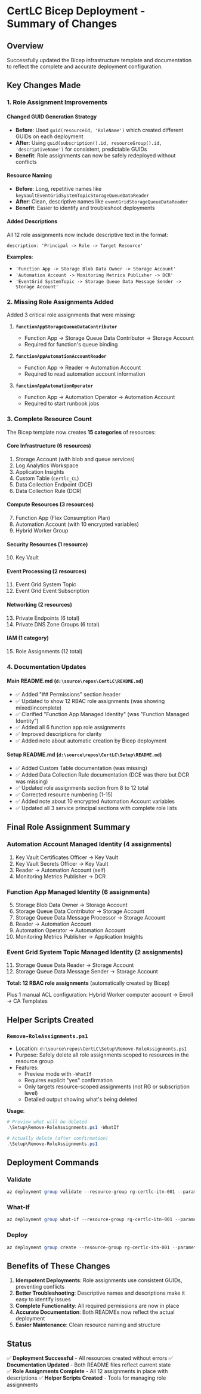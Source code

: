 # CertLC Bicep Deployment - Summary of Changes

## Overview
Successfully updated the Bicep infrastructure template and documentation to reflect the complete and accurate deployment configuration.

## Key Changes Made

### 1. Role Assignment Improvements

#### Changed GUID Generation Strategy
- **Before**: Used `guid(resourceId, 'RoleName')` which created different GUIDs on each deployment
- **After**: Using `guid(subscription().id, resourceGroup().id, 'descriptiveName')` for consistent, predictable GUIDs
- **Benefit**: Role assignments can now be safely redeployed without conflicts

#### Resource Naming
- **Before**: Long, repetitive names like `keyVaultEventGridSystemTopicStorageQueueDataReader`
- **After**: Clean, descriptive names like `eventGridStorageQueueDataReader`
- **Benefit**: Easier to identify and troubleshoot deployments

#### Added Descriptions
All 12 role assignments now include descriptive text in the format:
```bicep
description: 'Principal -> Role -> Target Resource'
```
**Examples**:
- `'Function App -> Storage Blob Data Owner -> Storage Account'`
- `'Automation Account -> Monitoring Metrics Publisher -> DCR'`
- `'EventGrid SystemTopic -> Storage Queue Data Message Sender -> Storage Account'`

### 2. Missing Role Assignments Added

Added 3 critical role assignments that were missing:

1. **`functionAppStorageQueueDataContributor`**
   - Function App → Storage Queue Data Contributor → Storage Account
   - Required for function's queue binding

2. **`functionAppAutomationAccountReader`**
   - Function App → Reader → Automation Account
   - Required to read automation account information

3. **`functionAppAutomationOperator`**
   - Function App → Automation Operator → Automation Account
   - Required to start runbook jobs

### 3. Complete Resource Count

The Bicep template now creates **15 categories** of resources:

#### Core Infrastructure (6 resources)
1. Storage Account (with blob and queue services)
2. Log Analytics Workspace
3. Application Insights
4. Custom Table (`certlc_CL`)
5. Data Collection Endpoint (DCE)
6. Data Collection Rule (DCR)

#### Compute Resources (3 resources)
7. Function App (Flex Consumption Plan)
8. Automation Account (with 10 encrypted variables)
9. Hybrid Worker Group

#### Security Resources (1 resource)
10. Key Vault

#### Event Processing (2 resources)
11. Event Grid System Topic
12. Event Grid Event Subscription

#### Networking (2 resources)
13. Private Endpoints (6 total)
14. Private DNS Zone Groups (6 total)

#### IAM (1 category)
15. Role Assignments (12 total)

### 4. Documentation Updates

#### Main README.md (`d:\source\repos\CertLC\README.md`)
- ✅ Added "## Permissions" section header
- ✅ Updated to show 12 RBAC role assignments (was showing mixed/incomplete)
- ✅ Clarified "Function App Managed Identity" (was "Function Managed Identity")
- ✅ Added all 6 function app role assignments
- ✅ Improved descriptions for clarity
- ✅ Added note about automatic creation by Bicep deployment

#### Setup README.md (`d:\source\repos\CertLC\Setup\README.md`)
- ✅ Added Custom Table documentation (was missing)
- ✅ Added Data Collection Rule documentation (DCE was there but DCR was missing)
- ✅ Updated role assignments section from 8 to 12 total
- ✅ Corrected resource numbering (1-15)
- ✅ Added note about 10 encrypted Automation Account variables
- ✅ Updated all 3 service principal sections with complete role lists

## Final Role Assignment Summary

### Automation Account Managed Identity (4 assignments)
1. Key Vault Certificates Officer → Key Vault
2. Key Vault Secrets Officer → Key Vault
3. Reader → Automation Account (self)
4. Monitoring Metrics Publisher → DCR

### Function App Managed Identity (6 assignments)
5. Storage Blob Data Owner → Storage Account
6. Storage Queue Data Contributor → Storage Account
7. Storage Queue Data Message Processor → Storage Account
8. Reader → Automation Account
9. Automation Operator → Automation Account
10. Monitoring Metrics Publisher → Application Insights

### Event Grid System Topic Managed Identity (2 assignments)
11. Storage Queue Data Reader → Storage Account
12. Storage Queue Data Message Sender → Storage Account

**Total: 12 RBAC role assignments** (automatically created by Bicep)

Plus 1 manual ACL configuration: Hybrid Worker computer account → Enroll → CA Templates

## Helper Scripts Created

### `Remove-RoleAssignments.ps1`
- Location: `d:\source\repos\CertLC\Setup\Remove-RoleAssignments.ps1`
- Purpose: Safely delete all role assignments scoped to resources in the resource group
- Features:
  - Preview mode with `-WhatIf`
  - Requires explicit "yes" confirmation
  - Only targets resource-scoped assignments (not RG or subscription level)
  - Detailed output showing what's being deleted

**Usage**:
```powershell
# Preview what will be deleted
.\Setup\Remove-RoleAssignments.ps1 -WhatIf

# Actually delete (after confirmation)
.\Setup\Remove-RoleAssignments.ps1
```

## Deployment Commands

### Validate
```powershell
az deployment group validate --resource-group rg-certlc-itn-001 --parameters .\Setup\parameters.dev.bicepparam
```

### What-If
```powershell
az deployment group what-if --resource-group rg-certlc-itn-001 --parameters .\Setup\parameters.dev.bicepparam
```

### Deploy
```powershell
az deployment group create --resource-group rg-certlc-itn-001 --parameters .\Setup\parameters.dev.bicepparam
```

## Benefits of These Changes

1. **Idempotent Deployments**: Role assignments use consistent GUIDs, preventing conflicts
2. **Better Troubleshooting**: Descriptive names and descriptions make it easy to identify issues
3. **Complete Functionality**: All required permissions are now in place
4. **Accurate Documentation**: Both READMEs now reflect the actual deployment
5. **Easier Maintenance**: Clean resource naming and structure

## Status
✅ **Deployment Successful** - All resources created without errors
✅ **Documentation Updated** - Both README files reflect current state  
✅ **Role Assignments Complete** - All 12 assignments in place with descriptions
✅ **Helper Scripts Created** - Tools for managing role assignments
